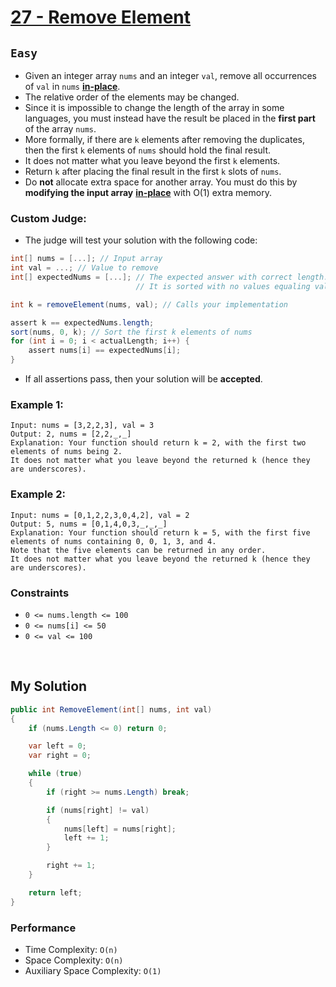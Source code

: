 [leet]: https://leetcode.com/problems/remove-element/
[link-inplace]: https://en.wikipedia.org/wiki/In-place_algorithm

# [27 - Remove Element][leet]

## ```Easy```

- Given an integer array `nums` and an integer `val`, remove all occurrences of `val` in `nums` [**in-place**][link-inplace]. 
- The relative order of the elements may be changed.
- Since it is impossible to change the length of the array in some languages, you must instead have the result be placed in the **first part** of the array `nums`. 
- More formally, if there are `k` elements after removing the duplicates, then the first `k` elements of `nums` should hold the final result. 
- It does not matter what you leave beyond the first `k` elements.
- Return `k` after placing the final result in the first `k` slots of `nums`.
- Do **not** allocate extra space for another array. You must do this by **modifying the input array** [**in-place**][link-inplace] with O(1) extra memory.

### Custom Judge:

- The judge will test your solution with the following code:

```cs
int[] nums = [...]; // Input array
int val = ...; // Value to remove
int[] expectedNums = [...]; // The expected answer with correct length.
                            // It is sorted with no values equaling val.

int k = removeElement(nums, val); // Calls your implementation

assert k == expectedNums.length;
sort(nums, 0, k); // Sort the first k elements of nums
for (int i = 0; i < actualLength; i++) {
    assert nums[i] == expectedNums[i];
}
```

- If all assertions pass, then your solution will be **accepted**.

### Example 1:

```
Input: nums = [3,2,2,3], val = 3
Output: 2, nums = [2,2,_,_]
Explanation: Your function should return k = 2, with the first two elements of nums being 2.
It does not matter what you leave beyond the returned k (hence they are underscores).
```

### Example 2:

```
Input: nums = [0,1,2,2,3,0,4,2], val = 2
Output: 5, nums = [0,1,4,0,3,_,_,_]
Explanation: Your function should return k = 5, with the first five elements of nums containing 0, 0, 1, 3, and 4.
Note that the five elements can be returned in any order.
It does not matter what you leave beyond the returned k (hence they are underscores).
```

### Constraints

- `0 <= nums.length <= 100`
- `0 <= nums[i] <= 50`
- `0 <= val <= 100`

<br>

## My Solution

```cs
public int RemoveElement(int[] nums, int val) 
{
    if (nums.Length <= 0) return 0;

    var left = 0;
    var right = 0;

    while (true)
    {
        if (right >= nums.Length) break;

        if (nums[right] != val)
        {
            nums[left] = nums[right];
            left += 1;
        }

        right += 1;
    }

    return left;
}
```

### Performance

- Time Complexity: ```O(n)```
- Space Complexity: ```O(n)```
- Auxiliary Space Complexity: ```O(1)```
